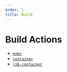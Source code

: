 ```yaml
---
order: 1
title: Build
---
```


# Build Actions

  * [`exec`](./exec.md)
  * [`container`](./container.md)
  * [`jib-container`](./jib-container.md)
